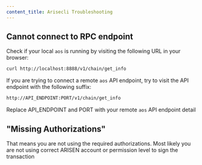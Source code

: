 ```yaml
---
content_title: Arisecli Troubleshooting
---
```


## Cannot connect to RPC endpoint

Check if your local `aos` is running by visiting the following URL in your browser:

```sh
curl http://localhost:8888/v1/chain/get_info
```

If you are trying to connect a remote `aos` API endpoint, try to visit the API endpoint with the following suffix:

```sh
http://API_ENDPOINT:PORT/v1/chain/get_info
```

Replace API_ENDPOINT and PORT with your remote `aos` API endpoint detail

## "Missing Authorizations"

That means you are not using the required authorizations. Most likely you are not using correct ARISEN account or permission level to sign the transaction
